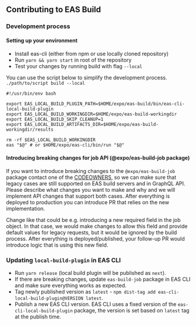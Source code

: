 ## Contributing to EAS Build

### Development process

#### Setting up your environment

- Install eas-cli (either from npm or use locally cloned repository)
- Run `yarn && yarn start` in root of the repository
- Test your changes by running build with flag `--local`

You can use the script below to simplify the development process. `./path/to/script build --local`

```
#!/usr/bin/env bash

export EAS_LOCAL_BUILD_PLUGIN_PATH=$HOME/expo/eas-build/bin/eas-cli-local-build-plugin
export EAS_LOCAL_BUILD_WORKINGDIR=$HOME/expo/eas-build-workingdir
export EAS_LOCAL_BUILD_SKIP_CLEANUP=1
export EAS_LOCAL_BUILD_ARTIFACTS_DIR=$HOME/expo/eas-build-workingdir/results

rm -rf $EAS_LOCAL_BUILD_WORKINGDIR
eas "$@" # or $HOME/expo/eas-cli/bin/run "$@"
```

#### Introducing breaking changes for job API (@expo/eas-build-job package)

If you want to introduce breaking changes to the `@expo/eas-build-job` package contact one of the [CODEOWNERS](/CODEOWNERS), so we can make sure that legacy cases are still supported on EAS build servers and in GraphQL API. Please describe what changes you want to make and why and we will implement API changes that support both cases. After everything is deployed to production you can introduce PR that relies on the new implementation.

Change like that could be e.g. introducing a new required field in the job object. In that case, we would make changes to allow this field and provide default values for legacy requests, but it would be ignored by the build process. After everything is deployed/published, your follow-up PR would introduce logic that is using this new field.

### Updating `local-build-plugin` in EAS CLI

- Run `yarn release` (local build plugin will be published as `next`).
- If there are breaking changes, update `eas-build-job` package in EAS CLI and make sure everything works as expected.
- Tag newly published version as `latest` - `npm dist-tag add eas-cli-local-build-plugin@VERSION latest`.
- Publish a new EAS CLI version. EAS CLI uses a fixed version of the `eas-cli-local-build-plugin` package, the version is set based on `latest` tag at the publish time.
